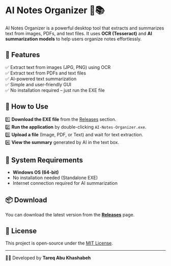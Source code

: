 # AI Notes Organizer 📝📚  

AI Notes Organizer is a powerful desktop tool that extracts and summarizes text from images, PDFs, and text files. It uses **OCR (Tesseract)** and **AI summarization models** to help users organize notes effortlessly.

## 🚀 Features
✅ Extract text from images (JPG, PNG) using OCR  
✅ Extract text from PDFs and text files  
✅ AI-powered text summarization  
✅ Simple and user-friendly GUI  
✅ No installation required – just run the EXE file  

## 🔧 How to Use  
1️⃣ **Download the EXE file** from the [Releases](https://github.com/yourusername/AI-Notes-Organizer/releases) section.  
2️⃣ **Run the application** by double-clicking `AI-Notes-Organizer.exe`.  
3️⃣ **Upload a file** (Image, PDF, or Text) and wait for text extraction.  
4️⃣ **View the summary** generated by AI in the text box.  

## 💾 System Requirements  
- **Windows OS (64-bit)**  
- No installation needed (Standalone EXE)  
- Internet connection required for AI summarization  

## 📦 Download  
You can download the latest version from the **[Releases](https://github.com/yourusername/AI-Notes-Organizer/releases)** page.  

## 📜 License  
This project is open-source under the [MIT License](LICENSE).  

---
👨‍💻 Developed by **Tareq Abu Khashabeh**
